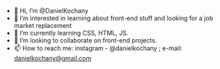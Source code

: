 - 👋 Hi, I’m @DanielKochany
- 👀 I’m interested in learning about front-end stuff and looking for a job market replacement
- 🌱 I’m currently learning CSS, HTML, JS.
- 💞️ I’m looking to collaborate on front-end projects.
- 📫 How to reach me: instagram  - @danielkochany ;  e-mail: danielkochany@gmail.com

<!---
DanKochany/DanKochany is a ✨ special ✨ repository because its `README.md` (this file) appears on your GitHub profile.
You can click the Preview link to take a look at your changes.
--->

